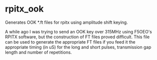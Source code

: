 # rpitx_ook
Generates OOK *.ft files for rpitx using amplitude shift keying.

A while ago I was trying to send an OOK key over 315MHz using F5OEO's RPITX software, but the construction of FT files proved difficult. This file can be used to generate the appropriate FT files if you feed it the appropriate timing (in uS) for the long and short pulses, transmission gap length and number of repetitions.  
